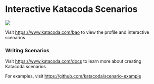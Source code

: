 # Interactive Katacoda Scenarios

[![](http://shields.katacoda.com/katacoda/bao/count.svg)](https://www.katacoda.com/bao "Get your profile on Katacoda.com")

Visit https://www.katacoda.com/bao to view the profile and interactive scenarios

### Writing Scenarios
Visit https://www.katacoda.com/docs to learn more about creating Katacoda scenarios

For examples, visit https://github.com/katacoda/scenario-example

